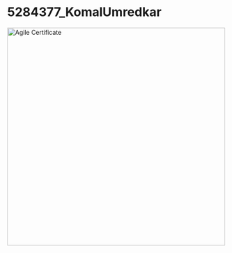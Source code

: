 # 5284377\_KomalUmredkar



<img src="https://github.com/komalumredkar26-cloud/5284377\_KomalUmredkar/blob/main/SDLC/Certificate/agilecertificate.png" width="500" alt="Agile Certificate">

